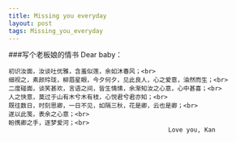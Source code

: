 ```yaml
---
title: Missing you everyday
layout: post
tags: Missing_you_everyday
---
```

###写个老板娘的情书
Dear baby：<br>

	初识汝面，汝谈吐优雅，含羞似莲，余如沐春风；<br>
	细视之，素颜玲珑，柳眉星眼，今夕何夕，见此良人，心之爱意，油然而生；<br>
	二度碰面，谈笑甚欢，言语之间，皆生情愫，余渐知汝之心意，心中甚喜；<br>
	人之快意，莫过于山有木兮木有枝，心悦君兮君亦知；<br>
	既往数日，时刻思卿，一日不见，如隔三秋，花是卿，云也是卿；<br>
	遂以此笺，表余之心意；<br>
	盼携卿之手，逐梦爱河；<br>
												Love you, Kan
											
									







